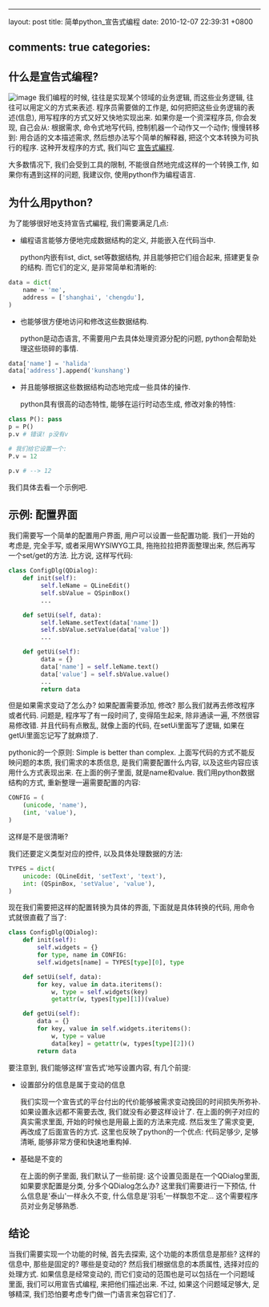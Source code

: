 
---
layout: post
title: 简单python_宣告式编程
date: 2010-12-07 22:39:31 +0800

comments: true
categories: 
---

什么是宣告式编程?
------------------------------

![image](http://i.ehow.com/images/a06/gg/32/declarative-statement_-800X800.jpg)
我们编程的时候, 往往是实现某个领域的业务逻辑, 而这些业务逻辑,
往往可以用定义的方式来表述. 程序员需要做的工作是,
如何把把这些业务逻辑的表述(信息), 用写程序的方式又好又快地实现出来.
如果你是一个资深程序员, 你会发现, 自己会从: 根据需求, 命令式地写代码,
控制机器一个动作又一个动作; 慢慢转移到: 用合适的文本描述需求,
然后想办法写个简单的解释器, 把这个文本转换为可执行的程序.
这种开发程序的方式, 我们叫它
[宣告式編程](http://zh.wikipedia.org/zh/%E5%AE%A3%E5%91%8A%E5%BC%8F%E7%B7%A8%E7%A8%8B).

大多数情况下, 我们会受到工具的限制, 不能很自然地完成这样的一个转换工作,
如果你有遇到这样的问题, 我建议你, 使用python作为编程语言.

为什么用python?
------------------------------

为了能够很好地支持宣告式編程, 我们需要满足几点:

-   编程语言能够方便地完成数据结构的定义, 并能嵌入在代码当中.

    python内嵌有list, dict, set等数据结构, 并且能够把它们组合起来,
    搭建更复杂的结构. 而它们的定义, 是非常简单和清晰的:

```python
data = dict(
    name = 'me',
    address = ['shanghai', 'chengdu'],
)
```

-   也能够很方便地访问和修改这些数据结构.

    python是动态语言, 不需要用户去具体处理资源分配的问题,
    python会帮助处理这些琐碎的事情.

```python
data['name'] = 'halida'
data['address'].append('kunshang')
```

-   并且能够根据这些数据结构动态地完成一些具体的操作.

    python具有很高的动态特性, 能够在运行时动态生成, 修改对象的特性:

```python
class P(): pass
p = P()
p.v # 错误! p没有v

# 我们给它设置一个:
P.v = 12

p.v # --> 12
```

我们具体去看一个示例吧.

示例: 配置界面
------------------------------

我们需要写一个简单的配置用户界面, 用户可以设置一些配置功能.
我们一开始的考虑是, 完全手写, 或者采用WYSIWYG工具,
拖拖拉拉把界面整理出来, 然后再写一个set/get的方法. 比方说, 这样写代码:

```python
class ConfigDlg(QDialog):
    def init(self):
         self.leName = QLineEdit()
         self.sbValue = QSpinBox()
         ...

    def setUi(self, data):
         self.leName.setText(data['name'])
         self.sbValue.setValue(data['value'])
         ...

    def getUi(self):
         data = {}
         data['name'] = self.leName.text()
         data['value'] = self.sbValue.value()
         ...
         return data
```

但是如果需求变动了怎么办? 如果配置需要添加, 修改?
那么我们就再去修改程序或者代码. 问题是, 程序写了有一段时间了,
变得陌生起来, 除非通读一遍, 不然很容易修改错. 并且代码有点散乱,
就像上面的代码, 在setUi里面写了逻辑, 如果在getUi里面忘记写了就麻烦了.

pythonic的一个原则: Simple is better than complex.
上面写代码的方式不能反映问题的本质, 我们需求的本质信息,
是我们需要配置什么内容, 以及这些内容应该用什么方式表现出来.
在上面的例子里面, 就是name和value. 我们用python数据结构的方式,
重新整理一遍需要配置的内容:

```python
CONFIG = (
    (unicode, 'name'), 
    (int, 'value'),
)
```

这样是不是很清晰?

我们还要定义类型对应的控件, 以及具体处理数据的方法:

```python
TYPES = dict(
    unicode: (QLineEdit, 'setText', 'text'),
    int: (QSpinBox, 'setValue', 'value'),
)
```

现在我们需要把这样的配置转换为具体的界面, 下面就是具体转换的代码,
用命令式就很直截了当了:

```python
class ConfigDlg(QDialog):
    def init(self):
        self.widgets = {}
        for type, name in CONFIG:
        self.widgets[name] = TYPES[type][0], type

    def setUi(self, data):
        for key, value in data.iteritems():
            w, type = self.widgets(key)
            getattr(w, types[type][1])(value)

    def getUi(self):
        data = {}
        for key, value in self.widgets.iteritems():
            w, type = value
            data[key] = getattr(w, types[type][2])()
        return data
```

要注意到, 我们能够这样'宣告式'地写设置内容, 有几个前提:

-   设置部分的信息是属于变动的信息

    我们实现一个宣告式的平台付出的代价能够被需求变动挽回的时间损失所弥补.
    如果设置永远都不需要去改, 我们就没有必要这样设计了.
    在上面的例子对应的真实需求里面, 开始的时候也是用最上面的方法来完成.
    然后发生了需求变更, 再改成了后面宣告的方式.
    这里也反映了python的一个优点: 代码足够少, 足够清晰,
    能够非常方便和快速地重构掉.

-   基础是不变的

    在上面的例子里面, 我们默认了一些前提:
    这个设置见面是在一个QDialog里面, 如果要求配置是分类,
    分多个QDialog怎么办? 这里我们需要进行一下预估,
    什么信息是'泰山'一样永久不变, 什么信息是'羽毛'一样飘忽不定...
    这个需要程序员对业务足够熟悉.

结论
------------------------------

当我们需要实现一个功能的时候, 首先去探索, 这个功能的本质信息是那些?
这样的信息中, 那些是固定的? 哪些是变动的? 然后我们根据信息的本质属性,
选择对应的处理方式. 如果信息是经常变动的,
而它们变动的范围也是可以包括在一个问题域里面, 我们可以用宣告式编程,
来把他们描述出来. 不过, 如果这个问题域足够大, 足够精深,
我们恐怕要考虑专门做一门语言来包容它们了.
